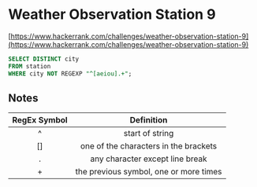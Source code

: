 # Weather Observation Station 9

[https://www.hackerrank.com/challenges/weather-observation-station-9](https://www.hackerrank.com/challenges/weather-observation-station-9)

```sql
SELECT DISTINCT city
FROM station
WHERE city NOT REGEXP "^[aeiou].+";
```

## Notes
| RegEx Symbol | Definition      |
|:------------:|:---------------:|
|      ^       | start of string |
|      []      | one of the characters in the brackets |
|      .       | any character except line break |
|      +       | the previous symbol, one or more times |


